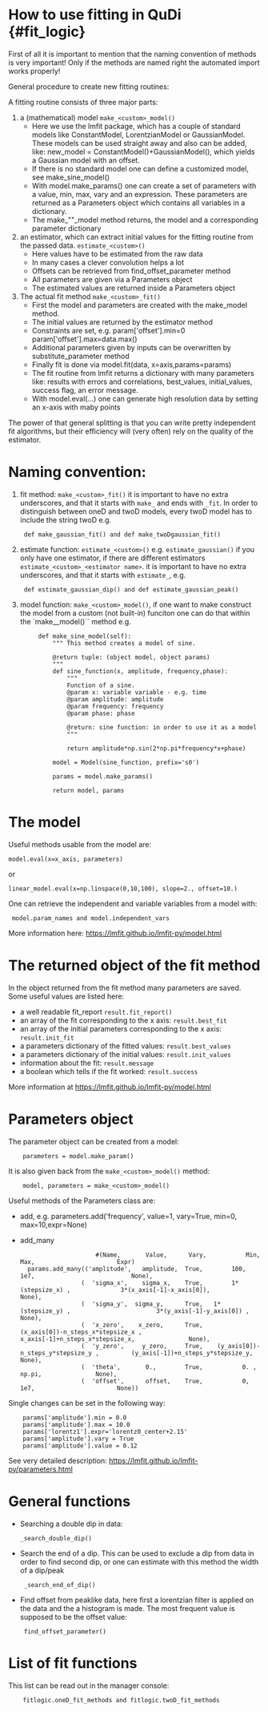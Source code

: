 # How to use fitting in QuDi  {#fit_logic}

First of all it is important to mention that the naming convention
of methods is very important! Only if the methods are named right the
automated import works properly!

General procedure to create new fitting routines:

A fitting routine consists of three major parts:
1. a (mathematical) model `make_<custom>_model()`
    *  Here we use the lmfit package, which has a couple of standard
      models like ConstantModel, LorentzianModel or GaussianModel.
      These models can be used straight away and also can be added, like:
      new_model = ConstantModel()+GaussianModel(), which yields a
      Gaussian model with an offset.
    * If there is no standard model one can define a customized model,
      see make_sine_model()
    * With model.make_params() one can create a set of parameters with
      a value, min, max, vary and an expression. These parameters are
      returned as a Parameters object which contains all variables
      in a dictionary.
    * The make_"<custom>"_model method returns, the model and a corresponding
     parameter dictionary
2. an estimator, which can extract initial values for
   the fitting routine from the passed data. `estimate_<custom>()`
    * Here values have to be estimated from the raw data
    * In many cases a clever convolution helps a lot
    * Offsets can be retrieved from find_offset_parameter method
    * All parameters are given via a Parameters object
    * The estimated values are returned inside a Parameters object
3. The actual fit method `make_<custom>_fit()`
    * First the model and parameters are created with the make_model
      method.
    * The initial values are returned by the estimator method
    * Constraints are set, e.g. param['offset'].min=0
                                param['offset'].max=data.max()
    * Additional parameters given by inputs can be overwritten by
      substitute_parameter method
    * Finally fit is done via model.fit(data, x=axis,params=params)
    * The fit routine from lmfit returns a dictionary with many
      parameters like: results with errors and correlations,
      best_values, initial_values, success flag,
      an error message.
    * With model.eval(...) one can generate high resolution data by
      setting an x-axis with maby points

The power of that general splitting is that you can write pretty independent
fit algorithms, but their efficiency will (very often) rely on the quality of
the estimator.

# Naming convention:

1. fit method: `make_<custom>_fit()` it is important to
have no extra underscores, and that it starts with `make_` and ends with `_fit`.
In order to distinguish between oneD and twoD models, every twoD model has to
include the string twoD e.g.

        def make_gaussian_fit() and def make_twoDgaussian_fit()

2. estimate function: `estimate_<custom>()` e.g. `estimate_gaussian()` if you only have one estimator, if
there are different estimators ``estimate_<custom>_<estimator name>``. it is important to have no extra
underscores, and that it starts with `estimate_`, e.g.

        def estimate_gaussian_dip() and def estimate_gaussian_peak()

2. model function: ``make_<custom>_model()``, if one want to make construct the
model from a custom (not built-in) funciton one can do that within the
 `make_<custom>_model()`` method e.g.

            def make_sine_model(self):
                """ This method creates a model of sine.

                @return tuple: (object model, object params)
                """
                def sine_function(x, amplitude, frequency,phase):
                    """
                    Function of a sine.
                    @param x: variable variable - e.g. time
                    @param amplitude: amplitude
                    @param frequency: frequency
                    @param phase: phase

                    @return: sine function: in order to use it as a model
                    """

                    return amplitude*np.sin(2*np.pi*frequency*x+phase)

                model = Model(sine_function, prefix='s0')

                params = model.make_params()

                return model, params

# The model

Useful methods usable from the model are:

    model.eval(x=x_axis, parameters)

or

    linear_model.eval(x=np.linspace(0,10,100), slope=2., offset=10.)

One can retrieve the independent and variable variables from a model with:

     model.param_names and model.independent_vars

More information here: https://lmfit.github.io/lmfit-py/model.html

# The returned object of the fit method

In the object returned from the fit method many parameters are saved. Some useful values
are listed here:

*  a well readable fit_report `result.fit_report()`
*  an array of the fit corresponding to the x axis: ``result.best_fit``
*  an array of the initial parameters corresponding to the x axis: ``result.init_fit``
*  a parameters dictionary of the fitted values: ``result.best_values``
*  a parameters dictionary of the initial values: ``result.init_values``
*  information about the fit: ``result.message``
*  a boolean which tells if the fit worked: ``result.success``

More information at  https://lmfit.github.io/lmfit-py/model.html


# Parameters object

The parameter object can be created from a model:

        parameters = model.make_param()

It is also given back from the `make_<custom>_model()` method:

        model, parameters = make_<custom>_model()

Useful methods of the Parameters class are:
* add, e.g. parameters.add('frequency', value=1, vary=True, min=0, max=10,expr=None)
* add_many

                           #(Name,       Value,      Vary,           Min,                             Max,                       Expr)
        params.add_many(('amplitude',   amplitude,  True,        100,                               1e7,                           None),
                       (  'sigma_x',    sigma_x,    True,        1*(stepsize_x) ,              3*(x_axis[-1]-x_axis[0]),          None),
                       (  'sigma_y',  sigma_y,      True,   1*(stepsize_y) ,                        3*(y_axis[-1]-y_axis[0]) ,   None),
                       (  'x_zero',    x_zero,      True,     (x_axis[0])-n_steps_x*stepsize_x ,         x_axis[-1]+n_steps_x*stepsize_x,               None),
                       (  'y_zero',     y_zero,     True,    (y_axis[0])-n_steps_y*stepsize_y ,         (y_axis[-1])+n_steps_y*stepsize_y,         None),
                       (  'theta',       0.,        True,           0. ,                             np.pi,               None),
                       (  'offset',      offset,    True,           0,                              1e7,                       None))

Single changes can be set in the following way:

        params['amplitude'].min = 0.0
        params['amplitude'].max = 10.0
        params['lorentz1'].expr='lorentz0_center+2.15'
        params['amplitude'].vary = True
        params['amplitude'].value = 0.12

See very detailed description: https://lmfit.github.io/lmfit-py/parameters.html


# General functions

*  Searching a double dip in data:

       _search_double_dip()

*  Search the end of a dip. This can be used to exclude a dip from data in order to find
second dip, or one can estimate with this method the width of a dip/peak

        _search_end_of_dip()
*  Find offset from peaklike data, here first a lorentzian filter is applied on the data
and the a histogram is made. The most frequent value is supposed to be the offset value:

        find_offset_parameter()



# List of fit functions

This list can be read out in the manager console:

        fitlogic.oneD_fit_methods and fitlogic.twoD_fit_methods